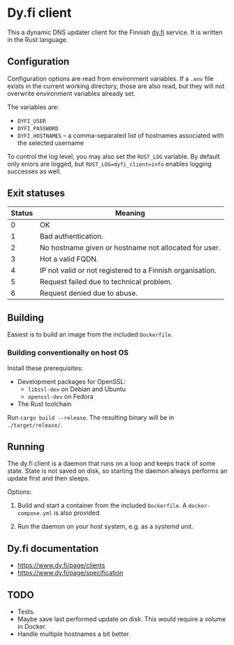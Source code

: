 # Dy.fi client

This a dynamic DNS updater client for the Finnish [dy.fi](https://www.dy.fi/) service.
It is written in the Rust language.

## Configuration

Configuration options are read from environment variables.
If a `.env` file exists in the current working directory, those are also read,
but they will not overwrite environment variables already set.

The variables are:

* `DYFI_USER`
* `DYFI_PASSWORD`
* `DYFI_HOSTNAMES` – a comma-separated list of hostnames associated with the selected username

To control the log level, you may also set the `RUST_LOG` variable.
By default only errors are logged, but `RUST_LOG=dyfi_client=info` enables logging successes as well.

## Exit statuses

| Status  | Meaning                                                    |
| ------- | ---------------------------------------------------------- |
| 0       | OK                                                         |
| 1       | Bad authentication.                                        |
| 2       | No hostname given or hostname not allocated for user.      |
| 3       | Hot a valid FQDN.                                          |
| 4       | IP not valid or not registered to a Finnish organisation.  |
| 5       | Request failed due to technical problem.                   |
| 6       | Request denied due to abuse.                               |

## Building

Easiest is to build an image from the included `Dockerfile`.

### Building conventionally on host OS

Install these prerequisites:

* Development packages for OpenSSL:
    * `libssl-dev` on Debian and Ubuntu
	* `openssl-dev` on Fedora
* The Rust toolchain

Run `cargo build --release`.
The resulting binary will be in `./target/release/`.

## Running

The dy.fi client is a daemon that runs on a loop and keeps track of some state.
State is not saved on disk, so starting the daemon always performs an update first
and then sleeps.

Options:

1. Build and start a container from the included `Dockerfile`.
A `docker-compose.yml` is also provided.

2. Run the daemon on your host system, e.g. as a systemd unit.

## Dy.fi documentation

* https://www.dy.fi/page/clients
* https://www.dy.fi/page/specification

## TODO

* Tests.
* Maybe save last performed update on disk. This would require a volume in Docker.
* Handle multiple hostnames a bit better.
